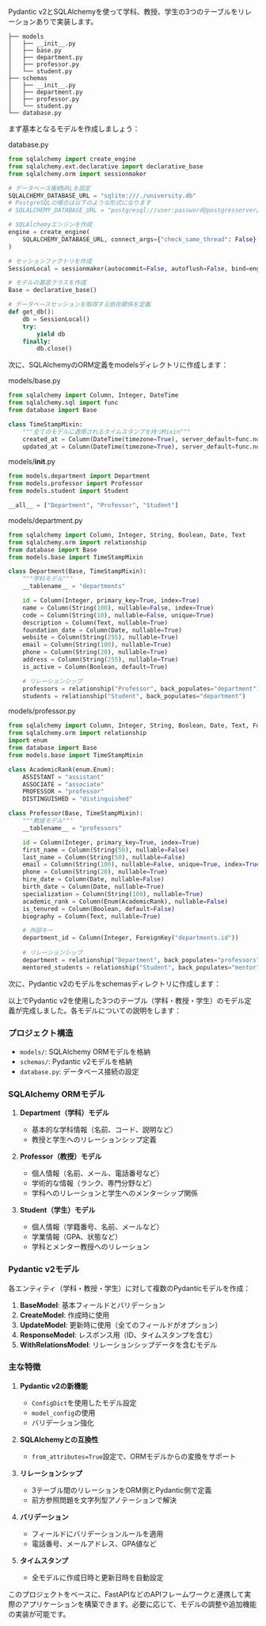 Pydantic v2とSQLAlchemyを使って学科、教授、学生の3つのテーブルをリレーションありで実装します。

```
├── models
│   ├── __init__.py
│   ├── base.py
│   ├── department.py
│   ├── professor.py
│   └── student.py
├── schemas
│   ├── __init__.py
│   ├── department.py
│   ├── professor.py
│   └── student.py
└── database.py
```

まず基本となるモデルを作成しましょう：

database.py
```python
from sqlalchemy import create_engine
from sqlalchemy.ext.declarative import declarative_base
from sqlalchemy.orm import sessionmaker

# データベース接続URLを設定
SQLALCHEMY_DATABASE_URL = "sqlite:///./university.db"
# PostgreSQLの場合は以下のような形式になります
# SQLALCHEMY_DATABASE_URL = "postgresql://user:password@postgresserver/db"

# SQLAlchemyエンジンを作成
engine = create_engine(
    SQLALCHEMY_DATABASE_URL, connect_args={"check_same_thread": False}
)

# セッションファクトリを作成
SessionLocal = sessionmaker(autocommit=False, autoflush=False, bind=engine)

# モデルの基底クラスを作成
Base = declarative_base()

# データベースセッションを取得する依存関係を定義
def get_db():
    db = SessionLocal()
    try:
        yield db
    finally:
        db.close()
```
次に、SQLAlchemyのORM定義をmodelsディレクトリに作成します：

models/base.py
```python
from sqlalchemy import Column, Integer, DateTime
from sqlalchemy.sql import func
from database import Base

class TimeStampMixin:
    """全てのモデルに適用されるタイムスタンプを持つMixin"""
    created_at = Column(DateTime(timezone=True), server_default=func.now(), nullable=False)
    updated_at = Column(DateTime(timezone=True), server_default=func.now(), onupdate=func.now(), nullable=False)
```
models/__init__.py
```python
from models.department import Department
from models.professor import Professor
from models.student import Student

__all__ = ["Department", "Professor", "Student"]
```
models/department.py
```python
from sqlalchemy import Column, Integer, String, Boolean, Date, Text
from sqlalchemy.orm import relationship
from database import Base
from models.base import TimeStampMixin

class Department(Base, TimeStampMixin):
    """学科モデル"""
    __tablename__ = "departments"

    id = Column(Integer, primary_key=True, index=True)
    name = Column(String(100), nullable=False, index=True)
    code = Column(String(10), nullable=False, unique=True)
    description = Column(Text, nullable=True)
    foundation_date = Column(Date, nullable=True)
    website = Column(String(255), nullable=True)
    email = Column(String(100), nullable=True)
    phone = Column(String(20), nullable=True)
    address = Column(String(255), nullable=True)
    is_active = Column(Boolean, default=True)

    # リレーションシップ
    professors = relationship("Professor", back_populates="department")
    students = relationship("Student", back_populates="department")
```
models/professor.py
```python
from sqlalchemy import Column, Integer, String, Boolean, Date, Text, ForeignKey, Enum
from sqlalchemy.orm import relationship
import enum
from database import Base
from models.base import TimeStampMixin

class AcademicRank(enum.Enum):
    ASSISTANT = "assistant"
    ASSOCIATE = "associate"
    PROFESSOR = "professor"
    DISTINGUISHED = "distinguished"

class Professor(Base, TimeStampMixin):
    """教授モデル"""
    __tablename__ = "professors"

    id = Column(Integer, primary_key=True, index=True)
    first_name = Column(String(50), nullable=False)
    last_name = Column(String(50), nullable=False)
    email = Column(String(100), nullable=False, unique=True, index=True)
    phone = Column(String(20), nullable=True)
    hire_date = Column(Date, nullable=False)
    birth_date = Column(Date, nullable=True)
    specialization = Column(String(100), nullable=True)
    academic_rank = Column(Enum(AcademicRank), nullable=False)
    is_tenured = Column(Boolean, default=False)
    biography = Column(Text, nullable=True)

    # 外部キー
    department_id = Column(Integer, ForeignKey("departments.id"))
    
    # リレーションシップ
    department = relationship("Department", back_populates="professors")
    mentored_students = relationship("Student", back_populates="mentor")
```













次に、Pydantic v2のモデルをschemasディレクトリに作成します：



















以上でPydantic v2を使用した3つのテーブル（学科・教授・学生）のモデル定義が完成しました。各モデルについての説明をします：

### プロジェクト構造
- `models/`: SQLAlchemy ORMモデルを格納
- `schemas/`: Pydantic v2モデルを格納
- `database.py`: データベース接続の設定

### SQLAlchemy ORMモデル

1. **Department（学科）モデル**
   - 基本的な学科情報（名前、コード、説明など）
   - 教授と学生へのリレーションシップ定義

2. **Professor（教授）モデル**
   - 個人情報（名前、メール、電話番号など）
   - 学術的な情報（ランク、専門分野など）
   - 学科へのリレーションと学生へのメンターシップ関係

3. **Student（学生）モデル**
   - 個人情報（学籍番号、名前、メールなど）
   - 学業情報（GPA、状態など）
   - 学科とメンター教授へのリレーション

### Pydantic v2モデル

各エンティティ（学科・教授・学生）に対して複数のPydanticモデルを作成：

1. **BaseModel**: 基本フィールドとバリデーション
2. **CreateModel**: 作成時に使用
3. **UpdateModel**: 更新時に使用（全てのフィールドがオプション）
4. **ResponseModel**: レスポンス用（ID、タイムスタンプを含む）
5. **WithRelationsModel**: リレーションシップデータを含むモデル

### 主な特徴

1. **Pydantic v2の新機能**
   - `ConfigDict`を使用したモデル設定
   - `model_config`の使用
   - バリデーション強化

2. **SQLAlchemyとの互換性**
   - `from_attributes=True`設定で、ORMモデルからの変換をサポート

3. **リレーションシップ**
   - 3テーブル間のリレーションをORM側とPydantic側で定義
   - 前方参照問題を文字列型アノテーションで解決

4. **バリデーション**
   - フィールドにバリデーションルールを適用
   - 電話番号、メールアドレス、GPA値など

5. **タイムスタンプ**
   - 全モデルに作成日時と更新日時を自動設定

このプロジェクトをベースに、FastAPIなどのAPIフレームワークと連携して実際のアプリケーションを構築できます。必要に応じて、モデルの調整や追加機能の実装が可能です。
